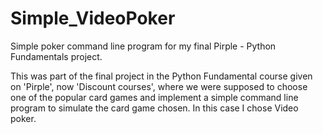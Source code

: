 # Simple_VideoPoker
Simple poker command line program for my final Pirple - Python Fundamentals project.

This was part of the final project in the Python Fundamental course given on 'Pirple', now 'Discount courses', where we were supposed to choose one of the popular card games and implement a simple command line program to simulate the card game chosen. In this case I chose Video poker.
